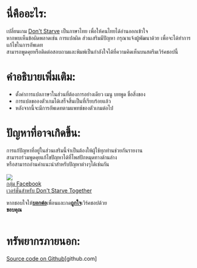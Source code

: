 <h1>นี่คืออะไร:</h1>
<p>เปลี่ยนเกม&nbsp;<a href="http://store.steampowered.com/app/219740/" rel="noreferrer" target="_blank">Don&#39;t Starve</a>&nbsp;เป็นภาษาไทย เพื่อให้คนไทยได้อ่านออกเข้าใจ<br />
หากพบเห็นข้อผิดพลาดเช่น การแปลผิด ส่วนเสริมมีปัญหา กรุณาแจ้งผู้พัฒนาด้วย เพื่อจะได้ทำการแก้ไขในการอัพเดท<br />
สามารถพูดคุยหรือติดต่อสอบถามและพิมพ์เป็นกำลังใจได้ที่ความคิดเห็นบนสตรีมเวิร์คชอปนี้</p>

<h1>คำอธิบายเพิ่มเติม:</h1>
<ul>
	<li>ตั้งค่าการแปลภาษาในส่วนที่ต้องการอย่างเดียว เมนู บทพูด ชื่อสิ่งของ</li>
	<li>การแปลขอองตัวเกมได้เสร็จสิ้นเป็นที่เรียบร้อยแล้ว</li>
	<li>หลังจากนี้จะมีการอัพเดทตามแพทช์ของตัวเกมต่อไป</li>
</ul>

<h1>ปัญหาที่อาจเกิดขึ้น:</h1>
<p>การแก้ปัญหาที่อยู่ในส่วนเสริมนี้จำเป็นต้องให้ผู้ใช้ทุกท่านช่วยกันรายงาน<br />
สามารถร่วมพูดคุยแก้ไขปัญหาได้ที่โพสปักหมุดทางด้านล่าง<br />
หรือสามารถอ่านคำแนะนำสำหรับปัญหาต่างๆได้เช่นกัน<br />
<br />
<img src="https://cdn.cloudflare.steamstatic.com/steam/apps/219740/header.jpg?t=1647292111" /><br />
<a href="https://steamcommunity.com/linkfilter/?url=https://www.facebook.com/groups/DONTSTARVE.THAI/" rel="noreferrer" target="_blank">กลุ่ม Facebook</a><br />
<a href="http://steamcommunity.com/sharedfiles/filedetails/?id=807516498" rel="noreferrer" target="_blank">เวอร์ชั่นสำหรับ Don&#39;t Starve Together</a><br />

หากชอบใจให้<u><strong>บอกต่อ</strong></u>เพื่อนและกด<u><strong>ถูกใจ</strong></u>เวิร์คชอปด้วย<br />
<strong>ขอบคุณ</strong><br />
&nbsp;</p>

<h1>ทรัพยากรภายนอก:</h1>
<p><a href="https://steamcommunity.com/linkfilter/?url=https://github.com/chaixshot/DS-Thai" rel="noreferrer" target="_blank">Source code on Github</a>[github.com]</p>
